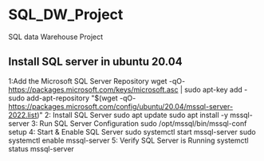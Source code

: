 # SQL_DW_Project
SQL data Warehouse Project 

## Install SQL server in ubuntu 20.04 


1:Add the Microsoft SQL Server Repository
    wget -qO- https://packages.microsoft.com/keys/microsoft.asc | sudo apt-key add -
    sudo add-apt-repository "$(wget -qO- https://packages.microsoft.com/config/ubuntu/20.04/mssql-server-2022.list)"
2: Install SQL Server
    sudo apt update
    sudo apt install -y mssql-server
3: Run SQL Server Configuration
    sudo /opt/mssql/bin/mssql-conf setup
4: Start & Enable SQL Server
    sudo systemctl start mssql-server
    sudo systemctl enable mssql-server
5: Verify SQL Server is Running
    systemctl status mssql-server
